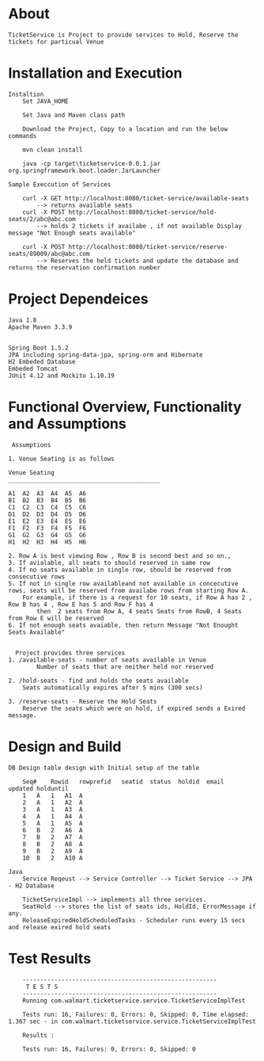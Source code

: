 # About
	TicketService is Project to provide services to Hold, Reserve the tickets for particual Venue

# Installation and Execution
	
	Instaltion
		Set JAVA_HOME
		
		Set Java and Maven class path

		Download the Project, Copy to a location and run the below commands 
			
		mvn clean install
		
		java -cp target\ticketservice-0.0.1.jar org.springframework.boot.loader.JarLauncher

	Sample Execcution of Services

		curl -X GET http://localhost:8080/ticket-service/available-seats
			--> returns available seats
		curl -X POST http://localhost:8080/ticket-service/hold-seats/2/abc@abc.com
			--> holds 2 tickets if availabe , if not available Display message "Not Enough seats available"

		curl -X POST http://localhost:8080/ticket-service/reserve-seats/89009/abc@abc.com
			--> Reserves the held tickets and update the database and returns the reservation confirmation number


# Project Dependeices

	Java 1.8
	Apache Maven 3.3.9


	Spring Boot 1.5.2
	JPA including spring-data-jpa, spring-orm and Hibernate
	H2 Embeded Database
	Embeded Tomcat
	JUnit 4.12 and Mockito 1.10.19

# Functional Overview, Functionality and Assumptions

     Assumptions 
	
	1. Venue Seating is as follows
	
	Venue Seating 
	___________________________________________

	A1	A2	A3	A4	A5	A6
	B1	B2	B3	B4	B5	B6
	C1	C2	C3	C4	C5	C6
	D1	D2	D3	D4	D5	D6
	E1	E2	E3	E4	E5	E6
	F1	F2	F3	F4	F5	F6
	G1	G2	G3	G4	G5	G6
	H1	H2	H3	H4	H5	H6

	2. Row A is best viewing Row , Row B is second best and so on.,
	3. If avialable, all seats to should reserved in same row
	4. If no seats available in single row, should be reserved from consecutive rows 
	5. If not in single row availableand not available in concecutive rows, seats will be reserved from availabe rows from starting Row A. 
		For example, if there is a request for 10 seats, if Row A has 2 , Row B has 4 , Row E has 5 and Row F has 4 
			then  2 seats from Row A, 4 seats Seats from RowB, 4 Seats from Row E will be reserved
	6. If not enough seats avaiable, then return Message "Not Enought Seats Available"


      Project provides three services
	1. /available-seats - number of seats available in Venue 
			Number of seats that are neither held nor reserved

	2. /hold-seats - find and holds the seats available
		Seats automatically expires after 5 mins (300 secs)

	3. /reserve-seats - Reserve the Hold Seats
		Reserve the seats which were on hold, if expired sends a Exired message.

# Design and Build 
	DB Design table design with Initial setup of the table

		Seq#	Rowid	rowprefid	seatid	status	holdid	email	updated	holduntil
		1	A	1	A1	A				
		2	A	1	A2	A				
		3	A	1	A3	A				
		4	A	1	A4	A				
		5	A	1	A5	A				
		6	B	2	A6	A				
		7	B	2	A7	A				
		8	B	2	A8	A				
		9	B	2	A9	A				
		10	B	2	A10	A				
	
	Java
		Service Reqeust --> Service Controller --> Ticket Service --> JPA - H2 Database

		TicketServiceImpl --> implements all three services.
		SeatHold --> stores the list of seats ids, HoldId, ErrorMessage if any.
		ReleaseExpiredHoldScheduledTasks - Scheduler runs every 15 secs and release exired hold seats

# Test Results 


		-------------------------------------------------------
		 T E S T S
		-------------------------------------------------------
		Running com.walmart.ticketservice.service.TicketServiceImplTest

		Tests run: 16, Failures: 0, Errors: 0, Skipped: 0, Time elapsed: 1.367 sec - in com.walmart.ticketservice.service.TicketServiceImplTest

		Results :

		Tests run: 16, Failures: 0, Errors: 0, Skipped: 0